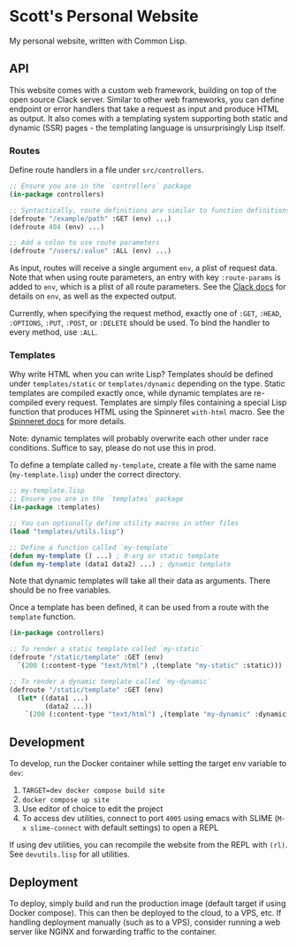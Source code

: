# Scott's Personal Website

My personal website, written with Common Lisp.

## API

This website comes with a custom web framework, building on top of the open source Clack server.
Similar to other web frameworks, you can define endpoint or error handlers that take a request as input and produce HTML as output.
It also comes with a templating system supporting both static and dynamic (SSR) pages - the templating language is unsurprisingly Lisp itself.

### Routes
Define route handlers in a file under `src/controllers`.
```lisp
;; Ensure you are in the `controllers` package
(in-package controllers)

;; Syntactically, route definitions are similar to function definitions
(defroute "/example/path" :GET (env) ...)
(defroute 404 (env) ...)

;; Add a colon to use route parameters
(defroute "/users/:value" :ALL (env) ...)
```
As input, routes will receive a single argument `env`, a plist of request data. Note that when using route parameters, an entry with key `:route-params` is added to `env`, which is a plist of all route parameters. See the [Clack docs](https://github.com/fukamachi/clack) for details on `env`, as well as the expected output.

Currently, when specifying the request method, exactly one of `:GET`, `:HEAD`, `:OPTIONS`, `:PUT`, `:POST`, or `:DELETE` should be used. To bind the handler to every method, use `:ALL`.

### Templates
Why write HTML when you can write Lisp? Templates should be defined under `templates/static` or `templates/dynamic` depending on the type. Static templates are compiled exactly once, while dynamic templates are re-compiled every request. Templates are simply files containing a special Lisp function that produces HTML using the Spinneret `with-html` macro. See the [Spinneret docs](https://github.com/ruricolist/spinneret) for more details.

Note: dynamic templates will probably overwrite each other under race conditions. Suffice to say, please do not use this in prod.

To define a template called `my-template`, create a file with the same name (`my-template.lisp`) under the correct directory.
```lisp
;; my-template.lisp
;; Ensure you are in the `templates` package
(in-package :templates)

;; You can optionally define utility macros in other files
(load "templates/utils.lisp")

;; Define a function called `my-template`
(defun my-template () ...) ; 0-arg or static template
(defun my-template (data1 data2) ...) ; dynamic template
```
Note that dynamic templates will take all their data as arguments. There should be no free variables.

Once a template has been defined, it can be used from a route with the `template` function.
```lisp
(in-package controllers)

;; To render a static template called `my-static`
(defroute "/static/template" :GET (env)
  `(200 (:content-type "text/html") ,(template "my-static" :static)))

;; To render a dynamic template called `my-dynamic`
(defroute "/static/template" :GET (env)
  (let* ((data1 ...)
         (data2 ...))
    `(200 (:content-type "text/html") ,(template "my-dynamic" :dynamic data1 data2))))
```

## Development

To develop, run the Docker container while setting the target env variable to `dev`:
1. `TARGET=dev docker compose build site`
1. `docker compose up site`
1. Use editor of choice to edit the project
1. To access dev utilities, connect to port `4005` using emacs with SLIME (`M-x slime-connect` with default settings) to open a REPL

If using dev utilities, you can recompile the website from the REPL with `(rl)`. See `devutils.lisp` for all utilities.

## Deployment

To deploy, simply build and run the production image (default target if using Docker compose).  This can then be deployed to the cloud, to a VPS, etc.
If handling deployment manually (such as to a VPS), consider running a web server like NGINX and forwarding traffic to the container.
